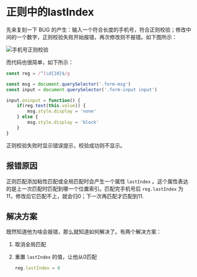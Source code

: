 # 正则中的lastIndex

先来复刻一下 BUG 的产生：输入一个符合长度的手机号，符合正则校验；修改中间的一个数字，正则校验失败开始报错，再次修改则不报错。如下图所示：

![手机号正则校验](https://pic.imgdb.cn/item/651faa94c458853aef9d4b17.gif)

而代码也很简单，如下所示：

```js
const reg = /^1\d{10}$/g

const msg = document.querySelector('.form-msg')
const input = document.querySelector('.form-input input')

input.oninput = function() {
    if(reg.test(this.value)) {
        msg.style.display = 'none'
    } else {
        msg.style.display = 'block'
    }
}
```

正则校验失败时显示错误提示，校验成功则不显示。

## 报错原因

正则匹配添加粘性匹配或全局匹配时会产生一个属性 `lastIndex` 。这个属性表达的是上一次匹配时匹配到哪一个位置索引。匹配完手机号后 `reg.lastIndex` 为11，修改后它匹配不上，就会归0；下一次再匹配才匹配到11.

## 解决方案

既然知道他为啥会报错，那么就知道如何解决了。有两个解决方案：

1. 取消全局匹配

2. 重置 `lastIndex` 的值，让他从0匹配

   ```js
   reg.lastIndex = 0
   ```

   